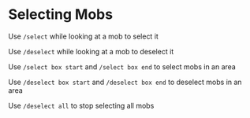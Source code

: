 # Selecting Mobs
Use `/select` while looking at a mob to select it

Use `/deselect` while looking at a mob to deselect it

Use `/select box start` and `/select box end` to select mobs in an area

Use `/deselect box start` and `/deselect box end` to deselect mobs in an area

Use `/deselect all` to stop selecting all mobs